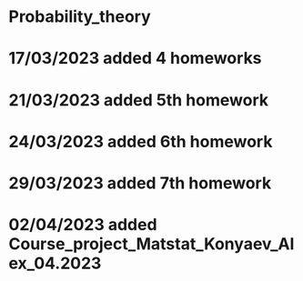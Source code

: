 # Probability_theory
# 17/03/2023 added 4 homeworks
# 21/03/2023 added 5th homework
# 24/03/2023 added 6th homework
# 29/03/2023 added 7th homework
# 02/04/2023 added Course_project_Matstat_Konyaev_Alex_04.2023
